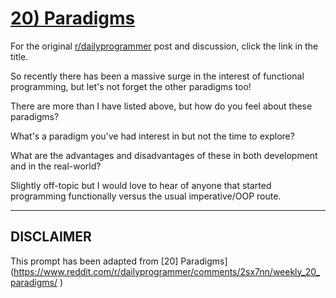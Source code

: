 # [20) Paradigms](https://www.reddit.com/r/dailyprogrammer/comments/2sx7nn/weekly_20_paradigms/)

For the original [r/dailyprogrammer](https://www.reddit.com/r/dailyprogrammer/) post and discussion, click the link in the title.

So recently there has been a massive surge in the interest of functional programming, but let's not forget the other paradigms too!

There are more than I have listed above, but how do you feel about these paradigms? 

What's a paradigm you've had interest in but not the time to explore?

What are the advantages and disadvantages of these in both development and in the real-world? 

Slightly off-topic but I would love to hear of anyone that started programming functionally versus the usual imperative/OOP route.


----
## **DISCLAIMER**
This prompt has been adapted from [20] Paradigms](https://www.reddit.com/r/dailyprogrammer/comments/2sx7nn/weekly_20_paradigms/
)
